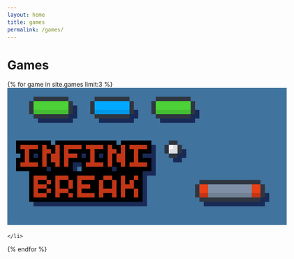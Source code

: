 ```yaml
---
layout: home
title: games
permalink: /games/
---
```


<style>
    .game-list {
        list-style-type: none;
        margin: 0;
        padding:0;
        display: block;
        width:100%;
    }
    .game-list a {
        cursor: pointer;
        color: white;
        width: 640px;
        overflow: hidden;
        display: block;
    }

    .game-list a img {
        transform: scale(1);
        transition: transform .5s ease;
    }

    .game-list a:hover img {
        transform: scale(1.04);
    }
</style>

<h1>Games</h1>
<ul class="game-list">
{% for game in site.games limit:3 %}
    <li class="game">
        <a href="{{ game.url }}">
            <img src="/assets/infinibreak/cover_image.png" alt="{{ game.title }}"/>
        </a>
        
    </li>
{% endfor %}
</ul>